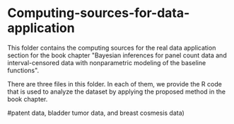 # Computing-sources-for-data-application
This folder contains the computing sources for the real data application section for the book chapter "Bayesian inferences for panel count data and interval-censored data with nonparametric modeling of the baseline functions". 

There are three files in this folder. In each of them, we provide the R code that is used to analyze the dataset by applying the proposed method in the book chapter. 

#patent data, bladder tumor data, and breast cosmesis data)
